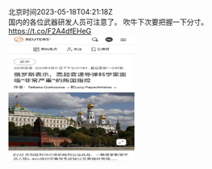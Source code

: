 北京时间2023-05-18T04:21:18Z<br>国内的各位武器研发人员可注意了。
吹牛下次要把握一下分寸。 https://t.co/F2A4dfEHeG<br><img src='/temp/2023/1658930716040896517_0.jpg' width='250' height='250'><br>